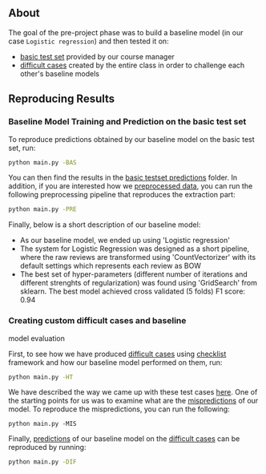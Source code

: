 ## About 

The goal of the pre-project phase was to
build a baseline model (in our case `Logistic
regression`) and then tested it on:

- [basic test
  set](data/raw/music_reviews_test_masked.json.gz)
  provided by our course manager
- [difficult
  cases](data/difficult_cases/phase2_testData-masked.json.gz)
  created by the entire class in order to
  challenge each other's baseline models


## Reproducing Results 

### Baseline Model Training and Prediction on the basic test set 

To reproduce predictions obtained by our baseline
model on the basic test set, run:

```bash 
python main.py -BAS 
```

You can then find the results in the [basic
testset
predictions](results/basic_testset_predictions)
folder. In addition, if you are interested how we
[preprocessed data](data/processed/), you can run
the following preprocessing pipeline that
reproduces the extraction part:

```bash 
python main.py -PRE 
```

Finally, below is a short description of our
baseline model:
- As our baseline model, we ended up using
  'Logistic regression'
- The system for Logistic Regression was designed
  as a short pipeline, where the raw reviews are
  transformed using 'CountVectorizer' with its
  default settings which represents each review as
  BOW
- The best set of hyper-parameters (different
  number of iterations and different strenghts of
  regularization) was found using 'GridSearch'
  from sklearn. The best model achieved cross
  validated (5 folds) F1 score: 0.94

### Creating custom difficult cases and baseline
model evaluation 

First, to see how we have
produced [difficult
cases](results/custom_difficult_cases) using
[checklist](https://github.com/marcotcr/checklist)
framework and how our baseline model performed on
them, run:

```bash 
python main.py -HT 
```

We have described the way we came up with these
test cases
[here](https://docs.google.com/presentation/d/1skA61kkbNvFxbgi2Y1uIfML8z7xb1l8MMnpNEuRxVGI/edit?usp=sharing).
One of the starting points for us was to examine
what are the
[mispredictions](results/mispredictions/) of our
model. To reproduce the mispredictions, you can
run the following:

``` 
python main.py -MIS 
``` 

Finally,
[predictions](results/difficult_testset_predictions)
of our baseline model on the [difficult
cases](data/difficult_cases/phase2_testData-masked.json.gz)
can be reproduced by running:

```bash 
python main.py -DIF 
```
